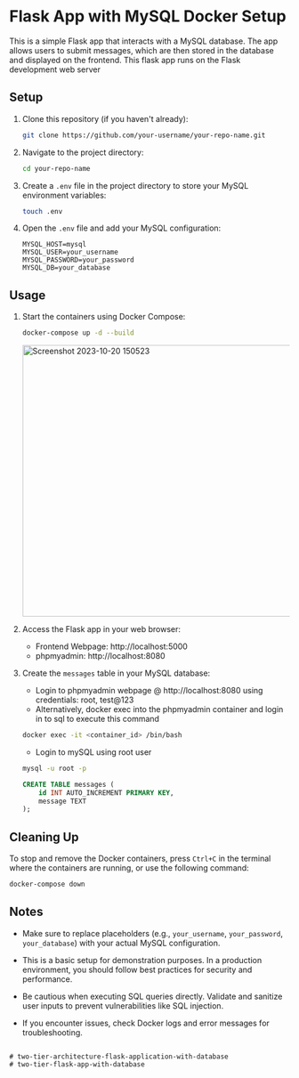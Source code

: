 
# Flask App with MySQL Docker Setup

This is a simple Flask app that interacts with a MySQL database. The app allows users to submit messages, which are then stored in the database and displayed on the frontend.
This flask app runs on the Flask development web server

## Setup

1. Clone this repository (if you haven't already):

   ```bash
   git clone https://github.com/your-username/your-repo-name.git
   ```

2. Navigate to the project directory:

   ```bash
   cd your-repo-name
   ```

3. Create a `.env` file in the project directory to store your MySQL environment variables:

   ```bash
   touch .env
   ```

4. Open the `.env` file and add your MySQL configuration:

   ```
   MYSQL_HOST=mysql
   MYSQL_USER=your_username
   MYSQL_PASSWORD=your_password
   MYSQL_DB=your_database
   ```

## Usage

1. Start the containers using Docker Compose:

   ```bash
   docker-compose up -d --build
   ```
   <img width="488" alt="Screenshot 2023-10-20 150523" src="https://github.com/sshuen30/flask-project-db/assets/40738215/4c8ebd6a-db50-4ec6-b5cc-25a49077b9bf">

2. Access the Flask app in your web browser:

   - Frontend Webpage: http://localhost:5000
   - phpmyadmin: http://localhost:8080

3. Create the `messages` table in your MySQL database:

   - Login to phpmyadmin webpage @ http://localhost:8080 using credentials: root, test@123
   - Alternatively, docker exec into the phpmyadmin container and login in to sql to execute this command
     
    ``` bash
    docker exec -it <container_id> /bin/bash
    ```
   - Login to mySQL using root user
     
    ``` bash
    mysql -u root -p
    ```
     ```sql
     CREATE TABLE messages (
         id INT AUTO_INCREMENT PRIMARY KEY,
         message TEXT
     );
     ```

## Cleaning Up

To stop and remove the Docker containers, press `Ctrl+C` in the terminal where the containers are running, or use the following command:

```bash
docker-compose down
```

## Notes

- Make sure to replace placeholders (e.g., `your_username`, `your_password`, `your_database`) with your actual MySQL configuration.

- This is a basic setup for demonstration purposes. In a production environment, you should follow best practices for security and performance.

- Be cautious when executing SQL queries directly. Validate and sanitize user inputs to prevent vulnerabilities like SQL injection.

- If you encounter issues, check Docker logs and error messages for troubleshooting.

```

# two-tier-architecture-flask-application-with-database
# two-tier-flask-app-with-database
